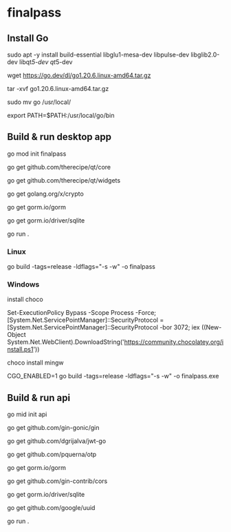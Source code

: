 # finalpass

## Install Go

sudo apt -y install build-essential libglu1-mesa-dev libpulse-dev libglib2.0-dev libqt*5-dev qt*5-dev

wget https://go.dev/dl/go1.20.6.linux-amd64.tar.gz

tar -xvf go1.20.6.linux-amd64.tar.gz

sudo mv go /usr/local/

export PATH=$PATH:/usr/local/go/bin

## Build & run desktop app

go mod init finalpass

go get github.com/therecipe/qt/core

go get github.com/therecipe/qt/widgets

go get golang.org/x/crypto

go get gorm.io/gorm

go get gorm.io/driver/sqlite

go run .

### Linux

go build -tags=release -ldflags="-s -w" -o finalpass

### Windows

install choco

Set-ExecutionPolicy Bypass -Scope Process -Force; [System.Net.ServicePointManager]::SecurityProtocol = [System.Net.ServicePointManager]::SecurityProtocol -bor 3072; iex ((New-Object System.Net.WebClient).DownloadString('https://community.chocolatey.org/install.ps1'))

choco install mingw

CGO_ENABLED=1 go build -tags=release -ldflags="-s -w" -o finalpass.exe

## Build & run api

go mid init api

go get github.com/gin-gonic/gin

go get github.com/dgrijalva/jwt-go

go get github.com/pquerna/otp

go get gorm.io/gorm

go get github.com/gin-contrib/cors

go get gorm.io/driver/sqlite

go get github.com/google/uuid

go run .
